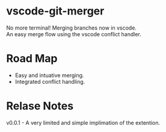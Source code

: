 # vscode-git-merger

No more terminal! Merging branches now in vscode.  
An easy merge flow using the vscode conflict handler.

# Road Map

* Easy and intuative merging.  
* Integrated conflict handling.

# Relase Notes

v0.0.1 - A very limited and simple implimation of the extention.
